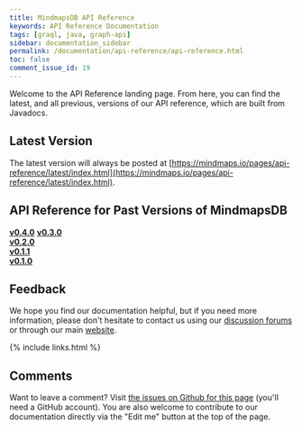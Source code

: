 ```yaml
---
title: MindmapsDB API Reference
keywords: API Reference Documentation
tags: [graql, java, graph-api]
sidebar: documentation_sidebar
permalink: /documentation/api-reference/api-reference.html
toc: false
comment_issue_id: 19
---
```


Welcome to the API Reference landing page. From here, you can find the latest, and all previous, versions of our API reference, which are built from Javadocs.

## Latest Version
The latest version will always be posted at [https://mindmaps.io/pages/api-reference/latest/index.html](https://mindmaps.io/pages/api-reference/latest/index.html).

## API Reference for Past Versions of MindmapsDB

**[v0.4.0](https://mindmaps.io/pages/api-reference/v0.4.0/index.html)**
**[v0.3.0](https://mindmaps.io/pages/api-reference/v0.3.0/index.html)**   
**[v0.2.0](https://mindmaps.io/pages/api-reference/v0.2.0/index.html)**   
**[v0.1.1](https://mindmaps.io/pages/api-reference/v0.1.1/index.html)**     
**[v0.1.0](https://mindmaps.io/pages/api-reference/v0.1.0/index.html)**


## Feedback
We hope you find our documentation helpful, but if you need more information, please don't hesitate to contact us using our [discussion forums](http://discuss.mindmaps.io) or through our main [website](http://www.mindmaps.io).

{% include links.html %}


## Comments
Want to leave a comment? Visit <a href="https://github.com/mindmapsdb/docs/issues/19" target="_blank">the issues on Github for this page</a> (you'll need a GitHub account). You are also welcome to contribute to our documentation directly via the "Edit me" button at the top of the page.
